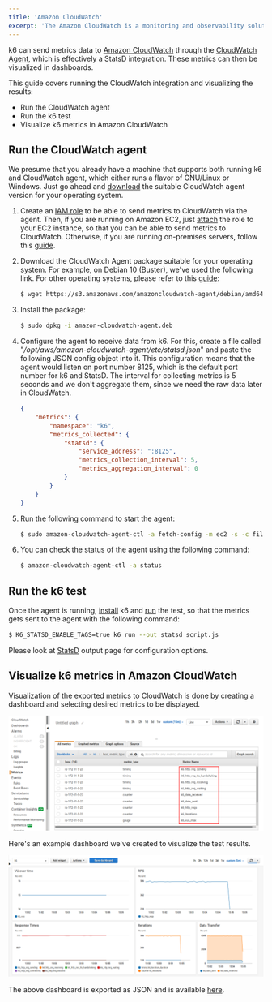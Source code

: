 ```yaml
---
title: 'Amazon CloudWatch'
excerpt: 'The Amazon CloudWatch is a monitoring and observability solution. In this article, we will show you how to send metrics from k6 to Amazon CloudWatch and later visualize them.'
---
```


k6 can send metrics data to [Amazon CloudWatch](https://aws.amazon.com/cloudwatch/) through the [CloudWatch Agent](https://docs.aws.amazon.com/AmazonCloudWatch/latest/monitoring/Install-CloudWatch-Agent.html), which is effectively a StatsD integration. These metrics can then be visualized in dashboards.

This guide covers running the CloudWatch integration and visualizing the results:

- Run the CloudWatch agent
- Run the k6 test
- Visualize k6 metrics in Amazon CloudWatch

## Run the CloudWatch agent

We presume that you already have a machine that supports both running k6 and CloudWatch agent, which either runs a flavor of GNU/Linux or Windows. Just go ahead and [download](https://docs.aws.amazon.com/AmazonCloudWatch/latest/monitoring/download-cloudwatch-agent-commandline.html) the suitable CloudWatch agent version for your operating system.

1. Create an [IAM role](https://docs.aws.amazon.com/AmazonCloudWatch/latest/monitoring/create-iam-roles-for-cloudwatch-agent.html) to be able to send metrics to CloudWatch via the agent. Then, if you are running on Amazon EC2, just [attach](https://docs.aws.amazon.com/AWSEC2/latest/WindowsGuide/iam-roles-for-amazon-ec2.html#attach-iam-role) the role to your EC2 instance, so that you can be able to send metrics to CloudWatch. Otherwise, if you are running on-premises servers, follow this [guide](https://docs.aws.amazon.com/AmazonCloudWatch/latest/monitoring/install-CloudWatch-Agent-commandline-fleet.html#install-CloudWatch-Agent-iam_user-first).

2. Download the CloudWatch Agent package suitable for your operating system. For example, on Debian 10 (Buster), we've used the following link. For other operating systems, please refer to this [guide](https://docs.aws.amazon.com/AmazonCloudWatch/latest/monitoring/download-cloudwatch-agent-commandline.html):

   ```bash
   $ wget https://s3.amazonaws.com/amazoncloudwatch-agent/debian/amd64/latest/amazon-cloudwatch-agent.deb
   ```

3. Install the package:

   ```bash
   $ sudo dpkg -i amazon-cloudwatch-agent.deb
   ```

4. Configure the agent to receive data from k6. For this, create a file called "_/opt/aws/amazon-cloudwatch-agent/etc/statsd.json_" and paste the following JSON config object into it. This configuration means that the agent would listen on port number 8125, which is the default port number for k6 and StatsD. The interval for collecting metrics is 5 seconds and we don't aggregate them, since we need the raw data later in CloudWatch.

   ```json
   {
       "metrics": {
           "namespace": "k6",
           "metrics_collected": {
               "statsd": {
                   "service_address": ":8125",
                   "metrics_collection_interval": 5,
                   "metrics_aggregation_interval": 0
               }
           }
       }
   }
   ```

5. Run the following command to start the agent:

   ```bash
   $ sudo amazon-cloudwatch-agent-ctl -a fetch-config -m ec2 -s -c file:/opt/aws/amazon-cloudwatch-agent/etc/statsd.json
   ```

6. You can check the status of the agent using the following command:

   ```bash
   $ amazon-cloudwatch-agent-ctl -a status
   ```

## Run the k6 test

Once the agent is running, [install](/getting-started/installation) k6 and [run](/getting-started/running-k6) the test, so that the metrics gets sent to the agent with the following command:

<CodeGroup labels={[]}>


```bash
$ K6_STATSD_ENABLE_TAGS=true k6 run --out statsd script.js
```

</CodeGroup>

Please look at [StatsD](/results-visualization/statsd) output page for configuration options.

## Visualize k6 metrics in Amazon CloudWatch

Visualization of the exported metrics to CloudWatch is done by creating a dashboard and selecting desired metrics to be displayed.

![List of k6 metrics](./images/CloudWatch/cloudwatch-k6-metrics.png)

Here's an example dashboard we've created to visualize the test results.

![k6 Dashboard on Amazon CloudWatch](./images/CloudWatch/cloudwatch-k6-dashboard.png)

The above dashboard is exported as JSON and is available [here](https://github.com/k6io/example-cloudwatch-dashboards).
